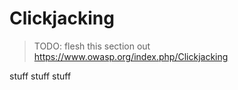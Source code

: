 # Clickjacking

> TODO: flesh this section out
> https://www.owasp.org/index.php/Clickjacking

stuff
stuff
stuff




<docmeta name="uniqueID" value="Clickjacking879453">
<docmeta name="displayName" value="Clickjacking">

